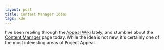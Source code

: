 ```yaml
---
layout: post
title: Content Manager Ideas
tags: kde
---
```


I've been reading through the <a href="http://appeal.kde.org/wiki/Appeal">Appeal Wiki</a> lately, and stumbled about the <a href="http://appeal.kde.org/wiki/Content_Manager">Content Manager</a> page today. While the idea is not new, it's certainly one of the most interesting areas of Project Appeal.
